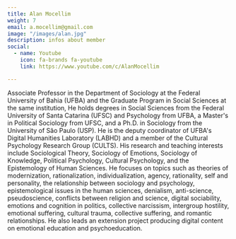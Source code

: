 ```yaml
---
title: Alan Mocellim
weight: 7
email: a.mocellim@gmail.com 
image: "/images/alan.jpg"
description: infos about member
social:    
  - name: Youtube
    icon: fa-brands fa-youtube
    link: https://www.youtube.com/c/AlanMocellim

---
```


Associate Professor in the Department of Sociology at the Federal University of Bahia (UFBA) and the Graduate Program in Social Sciences at the same institution, He holds degrees in Social Sciences from the Federal University of Santa Catarina (UFSC) and Psychology from UFBA, a Master's in Political Sociology from UFSC, and a Ph.D. in Sociology from the University of São Paulo (USP). He is the deputy coordinator of UFBA's Digital Humanities Laboratory (LABHD) and a member of the Cultural Psychology Research Group (CULTS). His research and teaching interests include Sociological Theory, Sociology of Emotions, Sociology of Knowledge, Political Psychology, Cultural Psychology, and the Epistemology of Human Sciences. He focuses on topics such as theories of modernization, rationalization, individualization, agency, rationality, self and personality, the relationship between sociology and psychology, epistemological issues in the human sciences, denialism, anti-science, pseudoscience, conflicts between religion and science, digital sociability, emotions and cognition in politics, collective narcissism, intergroup hostility, emotional suffering, cultural trauma, collective suffering, and romantic relationships. He also leads an extension project producing digital content on emotional education and psychoeducation. 